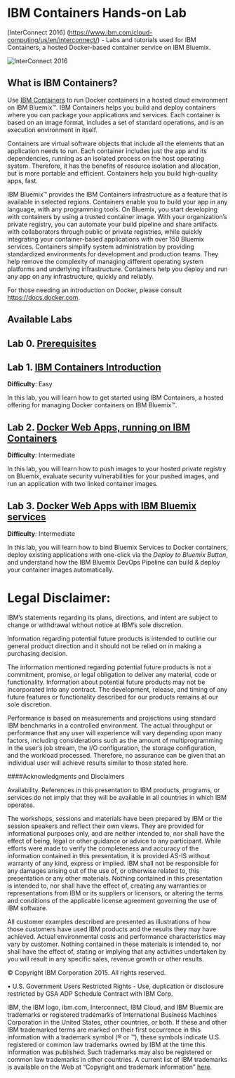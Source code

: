 # IBM Containers Hands-on Lab 
[InterConnect 2016] (https://www.ibm.com/cloud-computing/us/en/interconnect/) - Labs and tutorials used for IBM Containers, a hosted Docker-based container service on IBM Bluemix.

![InterConnect 2016](https://github.com/crosen188/ibm-containers-interconnect-2016/blob/master/screenshots/interconnect2016.jpg "InterConnect 2016")

## What is IBM Containers?

Use [IBM Containers](http://www.ibm.com/cloud-computing/bluemix/solutions/open-architecture/) to run Docker containers in a hosted cloud environment on IBM Bluemix™. IBM Containers helps you build and deploy containers where you can package your applications and services. Each container is based on an image format, includes a set of standard operations, and is an execution environment in itself.

Containers are virtual software objects that include all the elements that an application needs to run. Each container includes just the app and its dependencies, running as an isolated process on the host operating system. Therefore, it has the benefits of resource isolation and allocation, but is more portable and efficient. Containers help you build high-quality apps, fast.

IBM Bluemix™ provides the IBM Containers infrastructure as a feature that is available in selected regions. Containers enable you to build your app in any language, with any programming tools. On Bluemix, you start developing with containers by using a trusted container image. With your organization’s private registry, you can automate your build pipeline and share artifacts with collaborators through public or private registries, while quickly integrating your container-based applications with over 150 Bluemix services. Containers simplify system administration by providing standardized environments for development and production teams. They help remove the complexity of managing different operating system platforms and underlying infrastructure. Containers help you deploy and run any app on any infrastructure, quickly and reliably.

For those needing an introduction on Docker, please consult https://docs.docker.com.  

## Available Labs

## Lab 0. [Prerequisites](0-prereqs.md)

## Lab 1. [IBM Containers Introduction](1-Intro-to-IBM-Containers-and-Docker.md)
**Difficulty**: Easy

In this lab, you will learn how to get started using IBM Containers, a hosted offering for managing Docker containers on IBM Bluemix™.

## Lab 2. [Docker Web Apps, running on IBM Containers](2-Running-Docker-Images-in-IBM-Containers.md)
**Difficulty**: Intermediate

In this lab, you will learn how to push images to your hosted private registry on Bluemix, evaluate security vulnerabilities for your pushed images, and run an application with two linked container images.  

## Lab 3. [Docker Web Apps with IBM Bluemix services](3-Containers-using-Bluemix-Services.md)  
**Difficulty**: Intermediate

In this lab, you will learn how to bind Bluemix Services to Docker containers, deploy existing applications with one-click via the *Deploy to Bluemix Button*, and understand how the IBM Bluemix DevOps Pipeline can build & deploy your container images automatically.

# Legal Disclaimer:
IBM’s statements regarding its plans, directions, and intent are subject to change or withdrawal without notice at IBM’s sole discretion.

Information regarding potential future products is intended to outline our general product direction and it should not be relied on in making a purchasing decision. 

The information mentioned regarding potential future products is not a commitment, promise, or legal obligation to deliver any material, code or functionality. Information about potential future products may not be incorporated into any contract. The development, release, and timing of any future features or functionality described for our products remains at our sole discretion.

Performance is based on measurements and projections using standard IBM benchmarks in a controlled environment.  The actual throughput or performance that any user will experience will vary depending upon many factors, including considerations such as the amount of multiprogramming in the user’s job stream, the I/O configuration, the storage configuration, and the workload processed.  Therefore, no assurance can be given that an individual user will achieve results similar to those stated here.

####Acknowledgments and Disclaimers

Availability.  References in this presentation to IBM products, programs, or services do not imply that they will be available in all countries in which IBM operates. 

The workshops, sessions and materials have been prepared by IBM or the session speakers and reflect their own views.  They are provided for informational purposes only, and are neither intended to, nor shall have the effect of being, legal or other guidance or advice to any participant.  While efforts were made to verify the completeness and accuracy of the information contained in this presentation, it is provided AS-IS without warranty of any kind, express or implied. IBM shall not be responsible for any damages arising out of the use of, or otherwise related to, this presentation or any other materials. Nothing contained in this presentation is intended to, nor shall have the effect of, creating any warranties or representations from IBM or its suppliers or licensors, or altering the terms and conditions of the applicable license agreement governing the use of IBM software.

All customer examples described are presented as illustrations of how those customers have used IBM products and the results they may have achieved.  Actual environmental costs and performance characteristics may vary by customer.  Nothing contained in these materials is intended to, nor shall have the effect of, stating or implying that any activities undertaken by you will result in any specific sales, revenue growth or other results.

   © Copyright IBM Corporation 2015. All rights reserved.

•	U.S. Government Users Restricted Rights - Use, duplication or disclosure restricted by GSA ADP Schedule Contract with IBM Corp.

IBM, the IBM logo, ibm.com, Interconnect, IBM Cloud, and IBM Bluemix are trademarks or registered trademarks of International Business Machines Corporation in the United States, other countries, or both. If these and other IBM trademarked terms are marked on their first occurrence in this information with a trademark symbol (® or ™), these symbols indicate U.S. registered or common law trademarks owned by IBM at the time this information was published. Such trademarks may also be registered or common law trademarks in other countries. A current list of IBM trademarks is available on the Web at “Copyright and trademark information” [here](www.ibm.com/legal/copytrade.shtml).

